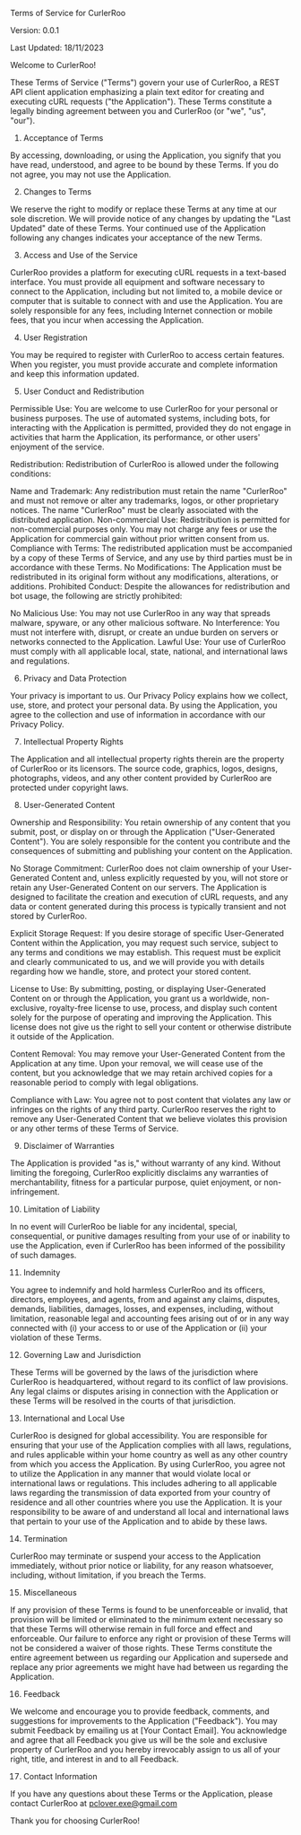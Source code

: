 Terms of Service for CurlerRoo

Version: 0.0.1

Last Updated: 18/11/2023

Welcome to CurlerRoo!

These Terms of Service ("Terms") govern your use of CurlerRoo, a REST API client application emphasizing a plain text editor for creating and executing cURL requests ("the Application"). These Terms constitute a legally binding agreement between you and CurlerRoo (or "we", "us", "our").

1. Acceptance of Terms

By accessing, downloading, or using the Application, you signify that you have read, understood, and agree to be bound by these Terms. If you do not agree, you may not use the Application.

2. Changes to Terms

We reserve the right to modify or replace these Terms at any time at our sole discretion. We will provide notice of any changes by updating the "Last Updated" date of these Terms. Your continued use of the Application following any changes indicates your acceptance of the new Terms.

3. Access and Use of the Service

CurlerRoo provides a platform for executing cURL requests in a text-based interface.
You must provide all equipment and software necessary to connect to the Application, including but not limited to, a mobile device or computer that is suitable to connect with and use the Application.
You are solely responsible for any fees, including Internet connection or mobile fees, that you incur when accessing the Application.

4. User Registration

You may be required to register with CurlerRoo to access certain features. When you register, you must provide accurate and complete information and keep this information updated.

5. User Conduct and Redistribution

Permissible Use: You are welcome to use CurlerRoo for your personal or business purposes. The use of automated systems, including bots, for interacting with the Application is permitted, provided they do not engage in activities that harm the Application, its performance, or other users' enjoyment of the service.

Redistribution: Redistribution of CurlerRoo is allowed under the following conditions:

Name and Trademark: Any redistribution must retain the name "CurlerRoo" and must not remove or alter any trademarks, logos, or other proprietary notices. The name "CurlerRoo" must be clearly associated with the distributed application.
Non-commercial Use: Redistribution is permitted for non-commercial purposes only. You may not charge any fees or use the Application for commercial gain without prior written consent from us.
Compliance with Terms: The redistributed application must be accompanied by a copy of these Terms of Service, and any use by third parties must be in accordance with these Terms.
No Modifications: The Application must be redistributed in its original form without any modifications, alterations, or additions.
Prohibited Conduct: Despite the allowances for redistribution and bot usage, the following are strictly prohibited:

No Malicious Use: You may not use CurlerRoo in any way that spreads malware, spyware, or any other malicious software.
No Interference: You must not interfere with, disrupt, or create an undue burden on servers or networks connected to the Application.
Lawful Use: Your use of CurlerRoo must comply with all applicable local, state, national, and international laws and regulations.

6. Privacy and Data Protection

Your privacy is important to us. Our Privacy Policy explains how we collect, use, store, and protect your personal data. By using the Application, you agree to the collection and use of information in accordance with our Privacy Policy.

7. Intellectual Property Rights

The Application and all intellectual property rights therein are the property of CurlerRoo or its licensors. The source code, graphics, logos, designs, photographs, videos, and any other content provided by CurlerRoo are protected under copyright laws.

8. User-Generated Content

Ownership and Responsibility: You retain ownership of any content that you submit, post, or display on or through the Application ("User-Generated Content"). You are solely responsible for the content you contribute and the consequences of submitting and publishing your content on the Application.

No Storage Commitment: CurlerRoo does not claim ownership of your User-Generated Content and, unless explicitly requested by you, will not store or retain any User-Generated Content on our servers. The Application is designed to facilitate the creation and execution of cURL requests, and any data or content generated during this process is typically transient and not stored by CurlerRoo.

Explicit Storage Request: If you desire storage of specific User-Generated Content within the Application, you may request such service, subject to any terms and conditions we may establish. This request must be explicit and clearly communicated to us, and we will provide you with details regarding how we handle, store, and protect your stored content.

License to Use: By submitting, posting, or displaying User-Generated Content on or through the Application, you grant us a worldwide, non-exclusive, royalty-free license to use, process, and display such content solely for the purpose of operating and improving the Application. This license does not give us the right to sell your content or otherwise distribute it outside of the Application.

Content Removal: You may remove your User-Generated Content from the Application at any time. Upon your removal, we will cease use of the content, but you acknowledge that we may retain archived copies for a reasonable period to comply with legal obligations.

Compliance with Law: You agree not to post content that violates any law or infringes on the rights of any third party. CurlerRoo reserves the right to remove any User-Generated Content that we believe violates this provision or any other terms of these Terms of Service.

9. Disclaimer of Warranties

The Application is provided "as is," without warranty of any kind. Without limiting the foregoing, CurlerRoo explicitly disclaims any warranties of merchantability, fitness for a particular purpose, quiet enjoyment, or non-infringement.

10. Limitation of Liability

In no event will CurlerRoo be liable for any incidental, special, consequential, or punitive damages resulting from your use of or inability to use the Application, even if CurlerRoo has been informed of the possibility of such damages.

11. Indemnity

You agree to indemnify and hold harmless CurlerRoo and its officers, directors, employees, and agents, from and against any claims, disputes, demands, liabilities, damages, losses, and expenses, including, without limitation, reasonable legal and accounting fees arising out of or in any way connected with (i) your access to or use of the Application or (ii) your violation of these Terms.

12. Governing Law and Jurisdiction

These Terms will be governed by the laws of the jurisdiction where CurlerRoo is headquartered, without regard to its conflict of law provisions.
Any legal claims or disputes arising in connection with the Application or these Terms will be resolved in the courts of that jurisdiction.

13. International and Local Use

CurlerRoo is designed for global accessibility. You are responsible for ensuring that your use of the Application complies with all laws, regulations, and rules applicable within your home country as well as any other country from which you access the Application.
By using CurlerRoo, you agree not to utilize the Application in any manner that would violate local or international laws or regulations. This includes adhering to all applicable laws regarding the transmission of data exported from your country of residence and all other countries where you use the Application.
It is your responsibility to be aware of and understand all local and international laws that pertain to your use of the Application and to abide by these laws.

14. Termination

CurlerRoo may terminate or suspend your access to the Application immediately, without prior notice or liability, for any reason whatsoever, including, without limitation, if you breach the Terms.

15. Miscellaneous

If any provision of these Terms is found to be unenforceable or invalid, that provision will be limited or eliminated to the minimum extent necessary so that these Terms will otherwise remain in full force and effect and enforceable.
Our failure to enforce any right or provision of these Terms will not be considered a waiver of those rights.
These Terms constitute the entire agreement between us regarding our Application and supersede and replace any prior agreements we might have had between us regarding the Application.

16. Feedback

We welcome and encourage you to provide feedback, comments, and suggestions for improvements to the Application ("Feedback"). You may submit Feedback by emailing us at [Your Contact Email].
You acknowledge and agree that all Feedback you give us will be the sole and exclusive property of CurlerRoo and you hereby irrevocably assign to us all of your right, title, and interest in and to all Feedback.

17. Contact Information

If you have any questions about these Terms or the Application, please contact CurlerRoo at pclover.exe@gmail.com

Thank you for choosing CurlerRoo!